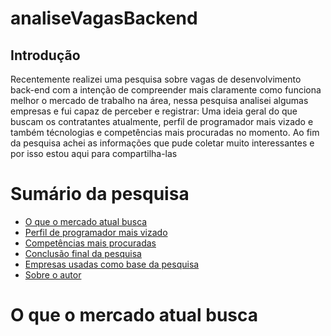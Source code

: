 <h1 allign= "center"> analiseVagasBackend </h1>

## Introdução
<p allign="center"> Recentemente realizei uma pesquisa sobre vagas de desenvolvimento back-end com a intenção de compreender mais claramente como funciona melhor o mercado de trabalho na área, nessa pesquisa analisei algumas empresas e fui capaz de perceber e registrar: Uma ideia geral do que buscam os contratantes atualmente, perfil de programador mais vizado e também técnologias e competências mais procuradas no momento. Ao fim da pesquisa achei as informações que pude coletar muito interessantes e por isso estou aqui para compartilha-las</p>

Sumário da pesquisa
===================
* [O que o mercado atual busca](#mercadoAtual)
* [Perfil de programador mais vizado](#perfilProgramadores)
* [Competências mais procuradas](#competencias)
* [Conclusão final da pesquisa](#conclusao)
* [Empresas usadas como base da pesquisa](#empresas)
* [Sobre o autor](#sobreAutor)
 
# O que o mercado atual busca 
